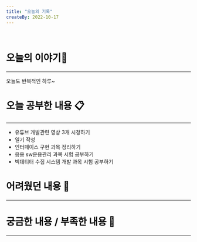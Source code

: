 ```yaml
---
title: "오늘의 기록"
createBy: 2022-10-17
---
```



<br>

<h2 style="font-size:26px; color:black ">오늘의 이야기🧧</h2>

--- 
오늘도 반복적인 하루~

####  
<h2 style="font-size:26px; color:black ">오늘 공부한 내용 📋</h2>

---
- 유튜브 개발관련 영상 3개 시청하기
- 일기 작성
- 인터페이스 구현 과목 정리하기
- 응용 sw운용관리 과목 시험 공부하기
- 빅데티터 수집 시스템 개발 과목 시험 공부하기

<h2 style="font-size:26px; color:black ">어려웠던 내용 🤢</h2>

---

<h2 style="font-size:26px; color:black ">궁금한 내용 / 부족한 내용 🧐</h2>

--- 


